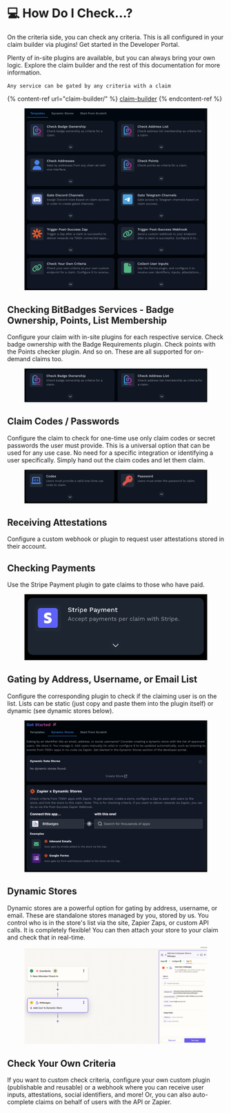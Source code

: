 # 💻 How Do I Check...?

On the criteria side, you can check any criteria. This is all configured in your claim builder via plugins! Get started in the Developer Portal.

Plenty of in-site plugins are available, but you can always bring your own logic. Explore the claim builder and the rest of this documentation for more information.

```
Any service can be gated by any criteria with a claim
```

{% content-ref url="claim-builder/" %}
[claim-builder](claim-builder/)
{% endcontent-ref %}

<figure><img src="../.gitbook/assets/image (224).png" alt=""><figcaption></figcaption></figure>

## Checking BitBadges Services - Badge Ownership, Points, List Membership

Configure your claim with in-site plugins for each respective service. Check badge ownership with the Badge Requirements plugin. Check points with the Points checker plugin. And so on. These are all supported for on-demand claims too.

<figure><img src="../.gitbook/assets/Screenshot 2025-03-17 at 8.47.22 AM.png" alt=""><figcaption></figcaption></figure>

## Claim Codes / Passwords

Configure the claim to check for one-time use only claim codes or secret passwords the user must provide. This is a universal option that can be used for any use case. No need for a specific integration or identifying a user specifically. Simply hand out the claim codes and let them claim.



<figure><img src="../.gitbook/assets/Screenshot 2025-03-17 at 8.46.31 AM.png" alt=""><figcaption></figcaption></figure>

## Receiving Attestations

Configure a custom webhook or plugin to request user attestations stored in their account.

## Checking Payments

Use the Stripe Payment plugin to gate claims to those who have paid.



<figure><img src="../.gitbook/assets/Screenshot 2025-03-17 at 8.45.49 AM.png" alt=""><figcaption></figcaption></figure>

## Gating by Address, Username, or Email List

Configure the corresponding plugin to check if the claiming user is on the list. Lists can be static (just copy and paste them into the plugin itself) or dynamic (see dynamic stores below).

<figure><img src="../.gitbook/assets/Screenshot 2025-03-17 at 8.48.22 AM.png" alt=""><figcaption></figcaption></figure>



## Dynamic Stores

Dynamic stores are a powerful option for gating by address, username, or email. These are standalone stores managed by you, stored by us. You control who is in the store's list via the site, Zapier Zaps, or custom API calls. It is completely flexible! You can then attach your store to your claim and check that in real-time.

<figure><img src="../.gitbook/assets/image (1) (1) (1) (1) (1).png" alt=""><figcaption></figcaption></figure>

## Check Your Own Criteria

If you want to custom check criteria, configure your own custom plugin (publishable and reusable) or a webhook where you can receive user inputs, attestations, social identifiers, and more! Or, you can also auto-complete claims on behalf of users with the API or Zapier.
